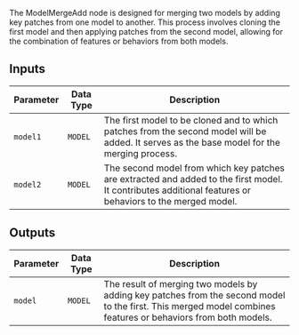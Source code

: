 
The ModelMergeAdd node is designed for merging two models by adding key patches from one model to another. This process involves cloning the first model and then applying patches from the second model, allowing for the combination of features or behaviors from both models.

## Inputs

| Parameter | Data Type | Description |
|-----------|-------------|-------------|
| `model1`  | `MODEL`     | The first model to be cloned and to which patches from the second model will be added. It serves as the base model for the merging process. |
| `model2`  | `MODEL`     | The second model from which key patches are extracted and added to the first model. It contributes additional features or behaviors to the merged model. |

## Outputs

| Parameter | Data Type | Description |
|-----------|-------------|-------------|
| `model`   | `MODEL`     | The result of merging two models by adding key patches from the second model to the first. This merged model combines features or behaviors from both models. |
